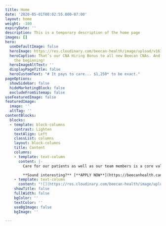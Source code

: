 ```yaml
---
title: Home
date: '2020-05-01T08:02:55.000-07:00'
layout: home
weight: -100
expiryDate: ''
description: This is a temporary description of the home page
images: []
hero:
  useDefaultImage: false
  heroImage: https://res.cloudinary.com/beecan-health/image/upload/v1615405928/HomeHero1.jpg
  heroCaption: That’s our CNA Hiring Bonus to all new Beecan CNAs. And that is just
    the beginning!
  heroImageAltText: ''
  displayPageTitle: false
  heroCustomText: "# It pays to care... $1,250* to be exact."
pageOptions:
  showSidebar: false
  hideMarketingBlock: false
  excludeFromSitemap: false
useFeaturedImage: false
featuredImage:
  image: ''
  altTag: ''
contentBlocks:
  blocks:
  - template: block-columns
    contrast: Lighten
    textAlign: Left
    classList: columns
    layout: block-columns
    title: Content
    columns:
    - template: text-column
      content: |-
        Care for our patients as well as our team members is a core value at Beecan and it's why we offer competitive compensation, benefit packages including 401k, continuing education and the opportunity for bonuses every month.

        **Sound interesting?** [**APPLY NOW**](https://beecanhealth.candidatecare.jobs/job_positions/browse_all)
    - template: text-column
      content: "![](https://res.cloudinary.com/beecan-health/image/upload/v1615405923/Copy-of-1_1.1.1.jpg)"
    showTitle: false
    fullWidth: false
    bgColor: ''
    textColor: ''
    useBgImage: false
    bgImage: ''

---
```

